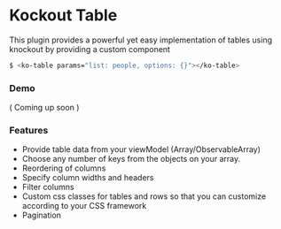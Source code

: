 # Kockout Table

This plugin provides a powerful yet easy implementation of tables using knockout by providing a custom component
```sh
$ <ko-table params="list: people, options: {}"></ko-table>
```
### Demo
( Coming up soon )
### Features
  - Provide table data from your viewModel (Array/ObservableArray)
  - Choose any number of keys from the objects on your array.
  - Reordering of columns
  - Specify column widths and headers
  - Filter columns
  - Custom css classes for tables and rows so that you can customize according to your CSS framework
  - Pagination